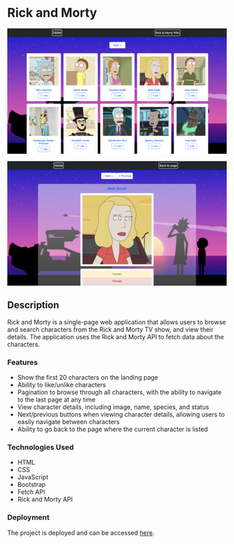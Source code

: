 # Rick and Morty

![Screenshot of a landing page](./rick-and-morty.png)

![Screenshot of a single-character page](./rick-and-morty-single-character.png)

## Description

Rick and Morty is a single-page web application that allows users to browse and search characters from the Rick and Morty TV show, and view their details. The application uses the Rick and Morty API to fetch data about the characters.

### Features

- Show the first 20 characters on the landing page
- Ability to like/unlike characters
- Pagination to browse through all characters, with the ability to navigate to the last page at any time
- View character details, including image, name, species, and status
- Next/previous buttons when viewing character details, allowing users to easily navigate between characters
- Ability to go back to the page where the current character is listed

### Technologies Used

- HTML
- CSS
- JavaScript
- Bootstrap
- Fetch API
- Rick and Morty API

### Deployment

The project is deployed and can be accessed [here](https://tijanamilenkovic-rick-and-morty.netlify.app).
